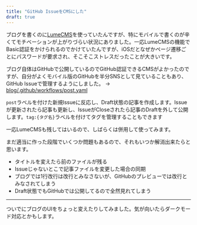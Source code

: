 ```yaml
---
title: "GitHub IssueをCMSにした"
draft: true
---
```


ブログを書くのに[LumeCMS](https://lume.land/cms/)を使っていたんですが、特にモバイルで書くのが辛くてモチベーションが上がりづらい状況にありました。一応LumeCMSの機能でBasic認証をかけられるのでかけていたんですが、iOSだとなぜかページ遷移ごとにパスワードが要求され、そこそこストレスだったことが大きいです。

ブログ自体はGitHubで公開しているのでGitHub認証できるCMSがよかったのですが、自分がよくモバイル版のGitHubを半分SNSとして見ていることもあり、GitHub Issueで管理するようにしました。 → [blog/.github/workflows/post.yaml](https://github.com/ras0q/blog/blob/main/.github/workflows/post.yaml)

`post`ラベルを付けた新規Issueに反応し、Draft状態の記事を作成します。Issueが更新されたら記事も更新し、IssueがCloseされたら記事のDraftを外して公開します。`tag:{タグ名}`ラベルを付けてタグを管理することもできます

一応LumeCMSも残してはいるので、しばらくは併用して使ってみます。

まだ適当に作った段階でいくつか問題もあるので、それもいつか解消出来たらと思います。

- タイトルを変えたら前のファイルが残る
- Issueじゃないとこで記事ファイルを変更した場合の同期
- ブログでは1行改行は改行とみなさないが、GitHubのプレビューでは改行とみなされてしまう
- Draft状態でもGitHubでは公開してるので全然見れてしまう

---

ついでにブログのUIをちょっと変えたりしてみました。気が向いたらダークモード対応とかもします。
